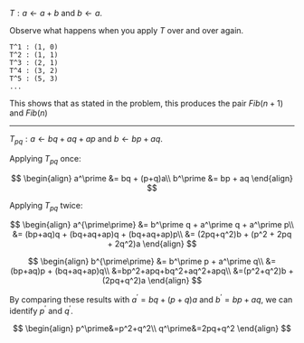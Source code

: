 $T:a\leftarrow a+b\text{ and } b\leftarrow a$.

Observe what happens when you apply $T$ over and over again.
```
T^1 : (1, 0)
T^2 : (1, 1)
T^3 : (2, 1)
T^4 : (3, 2)
T^5 : (5, 3)
...
```

This shows that as stated in the problem, this produces the pair $Fib(n+1)$ and $Fib(n)$

---

$T_{pq}:a\leftarrow bq+aq+ap \text{ and } b\leftarrow bp+aq$.

Applying $T_{pq}$ once:

$$
\begin{align}
a^\prime &= bq + (p+q)a\\
b^\prime &= bp + aq
\end{align}
$$

Applying $T_{pq}$ twice:

$$
\begin{align}
a^{\prime\prime} &= b^\prime q + a^\prime q + a^\prime p\\
&= (bp+aq)q + (bq+aq+ap)q + (bq+aq+ap)p\\
&= (2pq+q^2)b + (p^2 + 2pq + 2q^2)a
\end{align}
$$

$$
\begin{align}
b^{\prime\prime} &= b^\prime p + a^\prime q\\
&= (bp+aq)p + (bq+aq+ap)q\\
&=bp^2+apq+bq^2+aq^2+apq\\
&=(p^2+q^2)b + (2pq+q^2)a
\end{align}
$$

By comparing these results with $a^\prime=bq+(p+q)a$ and $b^\prime=bp+aq$, we can identify $p^\prime$ and $q^\prime$.

$$
\begin{align}
p^\prime&=p^2+q^2\\
q^\prime&=2pq+q^2
\end{align}
$$